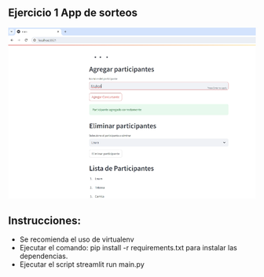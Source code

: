 ## Ejercicio 1 App de sorteos ##
![Ejemplo](https://github.com/vhngroup/Exercise_StreamLit/blob/main/static/example.png)

## Instrucciones:
* Se recomienda el uso de virtualenv
* Ejecutar el comando: pip install -r requirements.txt para instalar las dependencias.
* Ejecutar el script streamlit run main.py